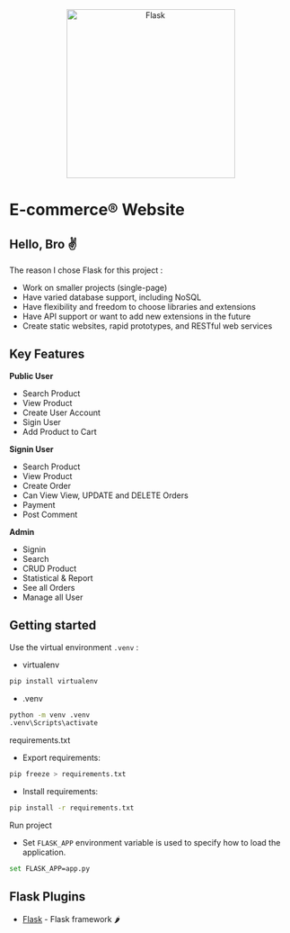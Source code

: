 <div align="center">
  <a href="https://flask.palletsprojects.com/en/2.3.x/">
    <img src="https://flask.palletsprojects.com/en/2.3.x/_images/flask-horizontal.png" alt="Flask" width="300"> 
    </a>
</div>

# E-commerce® Website

## Hello, Bro ✌️

The reason I chose Flask for this project :

-   Work on smaller projects (single-page)
-   Have varied database support, including NoSQL
-   Have flexibility and freedom to choose libraries and extensions
-   Have API support or want to add new extensions in the future
-   Create static websites, rapid prototypes, and RESTful web services

## Key Features

**Public User**

-   Search Product
-   View Product
-   Create User Account
-   Sigin User
-   Add Product to Cart

**Signin User**

-   Search Product
-   View Product
-   Create Order
-   Can View View, UPDATE and DELETE Orders
-   Payment
-   Post Comment

**Admin**

-   Signin
-   Search
-   CRUD Product
-   Statistical & Report
-   See all Orders
-   Manage all User

## Getting started

Use the virtual environment `.venv` :

-   virtualenv

```bash
pip install virtualenv
```

-   .venv

```bash
python -m venv .venv
.venv\Scripts\activate
```

requirements.txt

-   Export requirements:

```bash
pip freeze > requirements.txt
```

-   Install requirements:

```bash
pip install -r requirements.txt
```

Run project

-   Set `FLASK_APP` environment variable is used to specify how to load the application.

```bash
set FLASK_APP=app.py
```

## Flask Plugins

-   [Flask](https://pypi.org/project/Flask/) - Flask framework 🌶